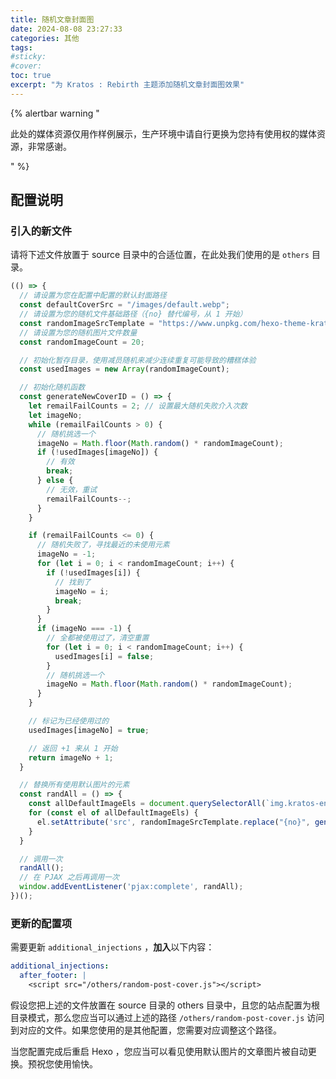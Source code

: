 ```yaml
---
title: 随机文章封面图
date: 2024-08-08 23:27:33
categories: 其他
tags:
#sticky:
#cover:
toc: true
excerpt: "为 Kratos : Rebirth 主题添加随机文章封面图效果"
---
```


{% alertbar warning "

此处的媒体资源仅用作样例展示，生产环境中请自行更换为您持有使用权的媒体资源，非常感谢。

" %}

## 配置说明

### 引入的新文件

请将下述文件放置于 source 目录中的合适位置，在此处我们使用的是 `others` 目录。

```js random-post-cover.js
(() => {
  // 请设置为您在配置中配置的默认封面路径
  const defaultCoverSrc = "/images/default.webp";
  // 请设置为您的随机文件基础路径（{no} 替代编号，从 1 开始）
  const randomImageSrcTemplate = "https://www.unpkg.com/hexo-theme-kratos-rebirth@2.2.0/source/images/thumb/thumb_{no}.webp";
  // 请设置为您的随机图片文件数量
  const randomImageCount = 20;

  // 初始化暂存目录，使用减员随机来减少连续重复可能导致的糟糕体验
  const usedImages = new Array(randomImageCount);

  // 初始化随机函数
  const generateNewCoverID = () => {
    let remailFailCounts = 2; // 设置最大随机失败介入次数
    let imageNo;
    while (remailFailCounts > 0) {
      // 随机挑选一个
      imageNo = Math.floor(Math.random() * randomImageCount);
      if (!usedImages[imageNo]) {
        // 有效
        break;
      } else {
        // 无效，重试
        remailFailCounts--;
      }
    }

    if (remailFailCounts <= 0) {
      // 随机失败了，寻找最近的未使用元素
      imageNo = -1;
      for (let i = 0; i < randomImageCount; i++) {
        if (!usedImages[i]) {
          // 找到了
          imageNo = i;
          break;
        }
      }
      if (imageNo === -1) {
        // 全都被使用过了，清空重置
        for (let i = 0; i < randomImageCount; i++) {
          usedImages[i] = false;
        }
        // 随机挑选一个
        imageNo = Math.floor(Math.random() * randomImageCount);
      }
    }

    // 标记为已经使用过的
    usedImages[imageNo] = true;

    // 返回 +1 来从 1 开始
    return imageNo + 1;
  }

  // 替换所有使用默认图片的元素
  const randAll = () => {
    const allDefaultImageEls = document.querySelectorAll(`img.kratos-entry-thumb-img[src='${defaultCoverSrc}']`);
    for (const el of allDefaultImageEls) {
      el.setAttribute('src', randomImageSrcTemplate.replace("{no}", generateNewCoverID().toString()));
    }
  }

  // 调用一次
  randAll();
  // 在 PJAX 之后再调用一次
  window.addEventListener('pjax:complete', randAll);
})();
```

### 更新的配置项

需要更新 `additional_injections` ，**加入**以下内容：

```yml
additional_injections:
  after_footer: |
    <script src="/others/random-post-cover.js"></script>
```

假设您把上述的文件放置在 source 目录的 others 目录中，且您的站点配置为根目录模式，那么您应当可以通过上述的路径 `/others/random-post-cover.js` 访问到对应的文件。如果您使用的是其他配置，您需要对应调整这个路径。

当您配置完成后重启 Hexo ，您应当可以看见使用默认图片的文章图片被自动更换。预祝您使用愉快。

